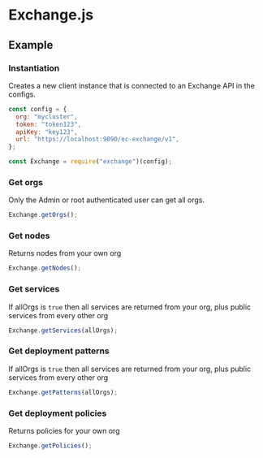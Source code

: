 # Exchange.js

## Example

### Instantiation

Creates a new client instance that is connected to an Exchange API in the configs.

```javascript
const config = {
  org: "mycluster",
  token: "token123",
  apiKey: "key123",
  url: "https://localhost:9090/ec-exchange/v1",
};

const Exchange = require("exchange")(config);
```

### Get orgs

Only the Admin or root authenticated user can get all orgs.

```javascript
Exchange.getOrgs();
```

### Get nodes

Returns nodes from your own org

```javascript
Exchange.getNodes();
```

### Get services

If allOrgs is `true` then all services are returned from your org, plus public services from every other org

```javascript
Exchange.getServices(allOrgs);
```

### Get deployment patterns

If allOrgs is `true` then all services are returned from your org, plus public services from every other org

```javascript
Exchange.getPatterns(allOrgs);
```

### Get deployment policies

Returns policies for your own org

```javascript
Exchange.getPolicies();
```
